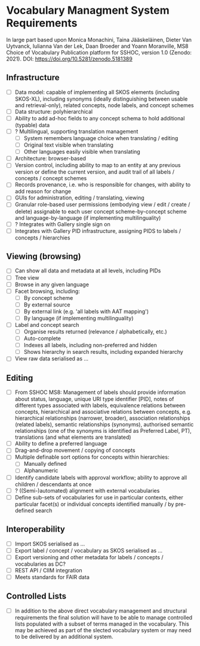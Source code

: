 # Vocabulary Managment System Requirements

In large part based upon Monica Monachini, Taina Jääskeläinen, Dieter Van Uytvanck, Iulianna Van der Lek, Daan Broeder and Yoann Moranville, MS8 Choice of Vocabulary Publication platform for SSHOC, version 1.0 (Zenodo: 2021). DOI: https://doi.org/10.5281/zenodo.5181389 

## Infrastructure 
- [ ] Data model:  capable of implementing all SKOS elements (including SKOS-XL), including synonyms (ideally distinguishing between usable and retrieval-only), related concepts, node labels, and concept schemes 
- [ ] Data structure: polyhierarchical 
- [ ] Ability to add ad-hoc fields to any concept schema to hold additional (typable) data 
- [ ] ? Multilingual, supporting translation management 
   - [ ] System remembers language choice when translating / editing 
   - [ ] Original text visible when translating 
   - [ ] Other languages easily visible when translating 
- [ ] Architecture: browser-based 
- [ ] Version control, including ability to map to an entity at any previous version or define the current version, and audit trail of all labels / concepts / concept schemes 
- [ ] Records provenance, i.e. who is responsible for changes, with ability to add reason for change 
- [ ] GUIs for administration, editing / translating, viewing 
- [ ] Granular role-based user permissions (embodying view / edit / create / delete) assignable to each user concept scheme-by-concept scheme and language-by-language (if implementing multilinguality) 
- [ ] ? Integrates with Gallery single sign on 
- [ ] Integrates with Gallery PID infrastructure, assigning PIDS to labels / concepts / hierarchies  

## Viewing (browsing) 

- [ ] Can show all data and metadata at all levels, including PIDs
- [ ] Tree view
- [ ] Browse in any given language
- [ ] Facet browsing, including: 
   - [ ] By concept scheme 
   - [ ] By external source 
   - [ ] By external link (e.g. 'all labels with AAT mapping') 
   - [ ] By language (if implementing multilinguality) 
- [ ] Label and concept search 
   - [ ] Organise results returned (relevance / alphabetically, etc.) 
   - [ ] Auto-complete 
   - [ ] Indexes all labels, including non-preferred and hidden 
   - [ ] Shows hierarchy in search results, including expanded hierarchy  
- [ ] View raw data serialised as … 

## Editing 

- [ ] From SSHOC MS8: Management of labels should provide information about status, language, unique URI type identifier [PID], notes of different types associated with labels, equivalence relations between concepts, hierarchical and associative relations between concepts, e.g. hierarchical relationships (narrower, broader), association relationships (related labels), semantic relationships (synonyms), authorised semantic relationships (one of the synonyms is identified as Preferred Label, PT), translations (and what elements are translated)
- [ ] Ability to define a preferred language
- [ ] Drag-and-drop movement / copying of concepts
- [ ] Multiple definable sort options for concepts within hierarchies:
   - [ ] Manually defined
   - [ ] Alphanumeric
- [ ] Identify candidate labels with approval workflow; ability to approve all children / descendants at once
- [ ] ? ((Semi-)automated) alignment with external vocabularies
- [ ] Define sub-sets of vocabularies for use in particular contexts, either particular facet(s) or individual concepts identified manually / by pre-defined search

## Interoperability 

- [ ] Import SKOS serialised as …
- [ ] Export label / concept / vocabulary as SKOS serialised as …
- [ ] Export versioning and other metadata for labels / concepts / vocabularies as DC?
- [ ] REST API / CIIM integration
- [ ] Meets standards for FAIR data

## Controlled Lists

- [ ] In addition to the above direct vocabulary management and structural requirements the final solution will have to be able to manage controlled lists populated with a subset of terms managed in the vocabulary. This may be achieved as part of the slected vocabulary system or may need to be delivered by an additional system.
